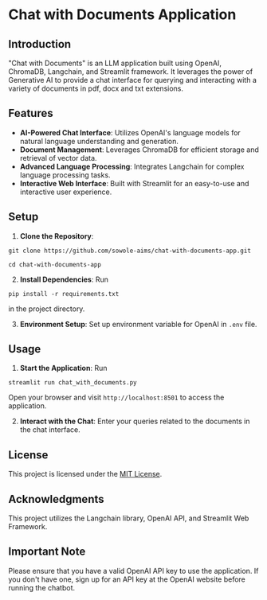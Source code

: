 # Chat with Documents Application

## Introduction

"Chat with Documents" is an LLM application built using OpenAI, ChromaDB, Langchain, and Streamlit framework. It leverages the power of Generative AI to provide a chat interface for querying and interacting with a variety of documents in pdf, docx and txt extensions.

## Features

- **AI-Powered Chat Interface**: Utilizes OpenAI's language models for natural language understanding and generation.
- **Document Management**: Leverages ChromaDB for efficient storage and retrieval of vector data.
- **Advanced Language Processing**: Integrates Langchain for complex language processing tasks.
- **Interactive Web Interface**: Built with Streamlit for an easy-to-use and interactive user experience.

## Setup

1. **Clone the Repository**: 
```
git clone https://github.com/sowole-aims/chat-with-documents-app.git
```

``` 
cd chat-with-documents-app
```
2. **Install Dependencies**: Run 

```
pip install -r requirements.txt
```
in the project directory.

3. **Environment Setup**: Set up environment variable for OpenAI in `.env` file.

## Usage

1. **Start the Application**: Run 

```
streamlit run chat_with_documents.py
```
Open your browser and visit `http://localhost:8501` to access the application.

2. **Interact with the Chat**: Enter your queries related to the documents in the chat interface.





## License
This project is licensed under the [MIT License](LICENSE).


## Acknowledgments
This project utilizes the Langchain library, OpenAI API, and Streamlit Web Framework.

## Important Note
Please ensure that you have a valid OpenAI API key to use the application. If you don't have one, sign up for an API key at the OpenAI website before running the chatbot.

